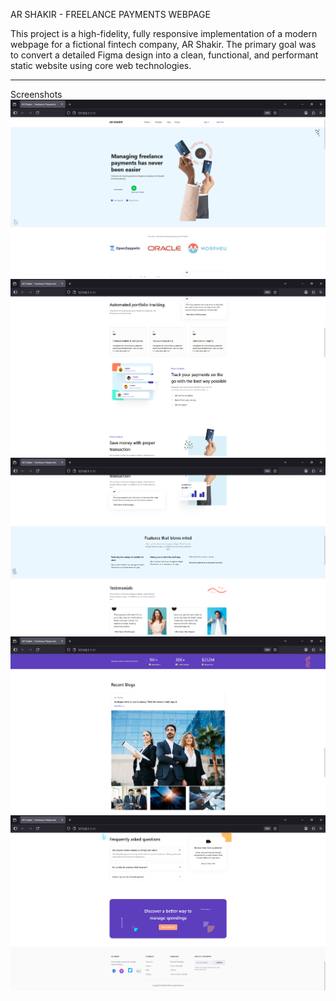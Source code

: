 AR SHAKIR - FREELANCE PAYMENTS WEBPAGE

This project is a high-fidelity, fully responsive implementation of a modern webpage for a fictional fintech company, AR Shakir. The primary goal was to convert a detailed Figma design into a clean, functional, and performant static website using core web technologies.


------------------------------------
Screenshots 
![alt text](image-1.png)
![alt text](image-2.png)
![alt text](image-3.png)
![alt text](image-4.png)
![alt text](image-5.png)